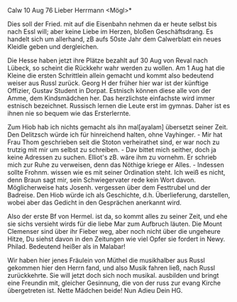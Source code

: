  Calw 10 Aug 76
Lieber Herrmann <Mögl>*

Dies soll der Fried. mit auf die Eisenbahn nehmen da er heute selbst bis nach Essl will; aber keine Liebe im Herzen, bloßen Geschäftsdrang. Es handelt sich um allerhand, zB aufs 50ste Jahr dem Calwerblatt ein neues Kleidle geben und dergleichen.

Die Hesse haben jetzt ihre Plätze bezahlt auf 30 Aug von Reval nach Lübeck, so scheint die Rückkehr wahr werden zu wollen. Am 1 Aug hat die Kleine die ersten Schrittlein allein gemacht und kommt also bedeutend weiser aus Russl zurück. Georg H der früher hier war ist der künftige Offizier, Gustav Student in Dorpat. Estnisch können diese alle von der Amme, dem Kindsmädchen her. Das herzlichste einfachste wird immer estnisch bezeichnet. Russisch lernen die Leute erst im gymnas. Daher ist es ihnen nie so bequem wie das Ersterlernte.

Zum Hiob hab ich nichts gemacht als ihn mal[ayalam] übersetzt seiner Zeit. Den Delitzsch würde ich für hinreichend halten, ohne Vayhinger. - Mir hat Frau Thom geschrieben seit die Stoton verheirathet sind, er war noch zu trutzig mit mir um selbst zu schreiben. - Dav bittet mich seither, doch ja keine Adressen zu suchen. Elliot's zB. wäre ihm zu vornehm. Er schrieb mich zur Ruhe zu verweisen, denn das Nöthige kriege er Alles. - Indessen sollte Frohnm. wissen wie es mit seiner Ordination steht. Ich weiß es nicht, denn Braun sagt mir, sein Schwiegervater rede kein Wort davon. Möglicherweise hats Josenh. vergessen über dem Festtrubel und der Badreise. 
Den Hiob würde ich als Geschichte, d.h. Überlieferung, darstellen, wobei aber das Gedicht in den Gesprächen anerkannt wird.

Also der erste Bf von Hermel. ist da, so kommt alles zu seiner Zeit, und ehe sie sichs versieht wirds für die liebe Mar zum Aufbruch läuten. Die Mount Clemenser sind über ihr Fieber weg, aber noch nicht über die ungeheure Hitze, Du siehst davon in den Zeitungen wie viel Opfer sie fordert in Newy. Philad. Bedeutend heißer als in Malabar!

Wir haben hier jenes Fräulein von Müthel die musikhalber aus Russl gekommen hier den Herrn fand, und also Musik fahren ließ, nach Russl zurückkehrte. Sie will jetzt doch sich noch musikal. ausbilden und bringt eine Freundin mit, gleicher Gesinnung, die von der russ zur evang Kirche übergetreten ist. Nette Mädchen beide! Nun Adieu
 Dein HG.
